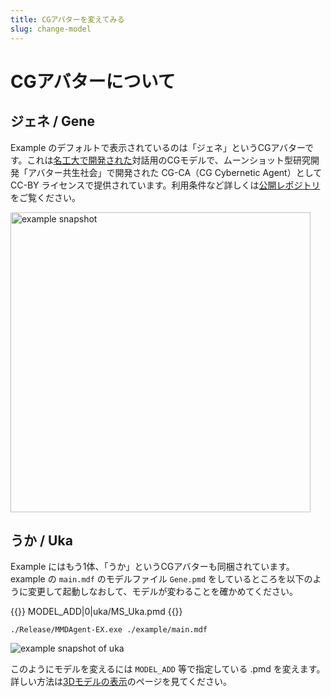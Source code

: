 ```yaml
---
title: CGアバターを変えてみる
slug: change-model
---
```

# CGアバターについて

## ジェネ / Gene

Example のデフォルトで表示されているのは「ジェネ」というCGアバターです。これは[名工大で開発された](https://www.slp.nitech.ac.jp/avatar/)対話用のCGモデルで、ムーンショット型研究開発「アバター共生社会」で開発された CG-CA（CG Cybernetic Agent）として CC-BY ライセンスで提供されています。利用条件など詳しくは[公開レポジトリ](https://github.com/mmdagent-ex/gene) をご覧ください。

<img width="480" alt="example snapshot" src="/images/example_1.png"/>


## うか / Uka

Example にはもう1体、「うか」というCGアバターも同梱されています。example の `main.mdf` のモデルファイル `Gene.pmd` をしているところを以下のように変更して起動しなおして、モデルが変わることを確かめてください。

{{<mdf>}}
    <eps> MODEL_ADD|0|uka/MS_Uka.pmd
{{</mdf>}}

```shell
./Release/MMDAgent-EX.exe ./example/main.mdf
```

<img alt="example snapshot of uka" src="/images/Uka.png"/>

このようにモデルを変えるには `MODEL_ADD` 等で指定している .pmd を変えます。詳しい方法は[3Dモデルの表示](../3d-model)のページを見てください。

